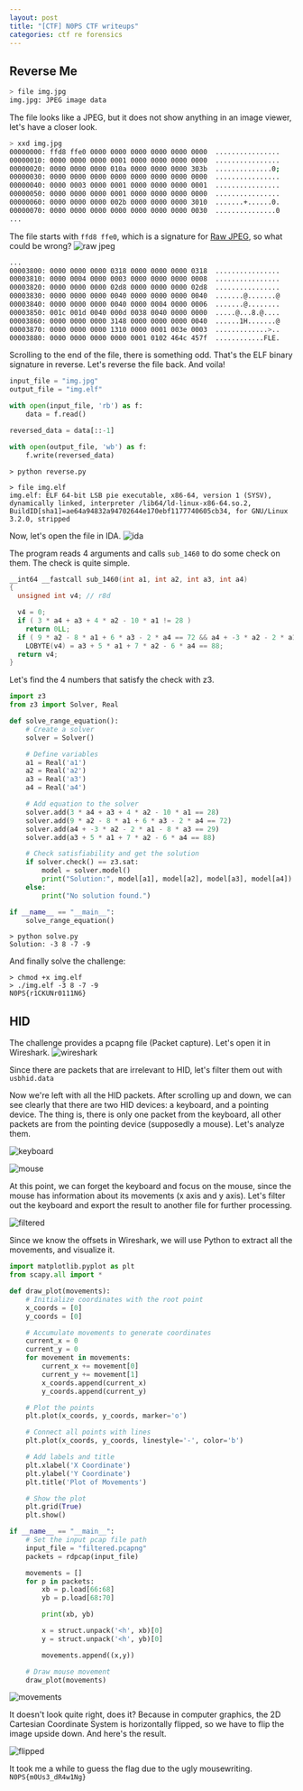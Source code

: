 ```yaml
---
layout: post
title: "[CTF] N0PS CTF writeups"
categories: ctf re forensics
---
```


## Reverse Me

```sh
> file img.jpg
img.jpg: JPEG image data
```

The file looks like a JPEG, but it does not show anything in an image viewer, let's have a closer look.
```sh
> xxd img.jpg
00000000: ffd8 ffe0 0000 0000 0000 0000 0000 0000  ................
00000010: 0000 0000 0000 0001 0000 0000 0000 0000  ................
00000020: 0000 0000 0000 010a 0000 0000 0000 303b  ..............0;
00000030: 0000 0000 0000 0000 0000 0000 0000 0000  ................
00000040: 0000 0003 0000 0001 0000 0000 0000 0001  ................
00000050: 0000 0000 0000 0001 0000 0000 0000 0000  ................
00000060: 0000 0000 0000 002b 0000 0000 0000 3010  .......+......0.
00000070: 0000 0000 0000 0000 0000 0000 0000 0030  ...............0
...
```
The file starts with `ffd8 ffe0`, which is a signature for [Raw JPEG](https://en.wikipedia.org/wiki/List_of_file_signatures), so what could be wrong?
![raw jpeg](/assets/images/nopsctf/jpeg.png)

```sh
...
00003800: 0000 0000 0000 0318 0000 0000 0000 0318  ................
00003810: 0000 0004 0000 0003 0000 0000 0000 0008  ................
00003820: 0000 0000 0000 02d8 0000 0000 0000 02d8  ................
00003830: 0000 0000 0000 0040 0000 0000 0000 0040  .......@.......@
00003840: 0000 0000 0000 0040 0000 0004 0000 0006  .......@........
00003850: 001c 001d 0040 000d 0038 0040 0000 0000  .....@...8.@....
00003860: 0000 0000 0000 3148 0000 0000 0000 0040  ......1H.......@
00003870: 0000 0000 0000 1310 0000 0001 003e 0003  .............>..
00003880: 0000 0000 0000 0000 0001 0102 464c 457f  ............FLE.
```
Scrolling to the end of the file, there is something odd. That's the ELF binary signature in reverse. Let's reverse the file back. And voila!

```python
input_file = "img.jpg"
output_file = "img.elf"

with open(input_file, 'rb') as f:
    data = f.read()

reversed_data = data[::-1]

with open(output_file, 'wb') as f:
    f.write(reversed_data)
```

```
> python reverse.py

> file img.elf
img.elf: ELF 64-bit LSB pie executable, x86-64, version 1 (SYSV), dynamically linked, interpreter /lib64/ld-linux-x86-64.so.2, BuildID[sha1]=ae64a94832a94702644e170ebf1177740605cb34, for GNU/Linux 3.2.0, stripped
```

Now, let's open the file in IDA.
![ida](/assets/images/nopsctf/ida.png)

The program reads 4 arguments and calls `sub_1460` to do some check on them. The check is quite simple.
```c
__int64 __fastcall sub_1460(int a1, int a2, int a3, int a4)
{
  unsigned int v4; // r8d

  v4 = 0;
  if ( 3 * a4 + a3 + 4 * a2 - 10 * a1 != 28 )
    return 0LL;
  if ( 9 * a2 - 8 * a1 + 6 * a3 - 2 * a4 == 72 && a4 + -3 * a2 - 2 * a1 - 8 * a3 == 29 )
    LOBYTE(v4) = a3 + 5 * a1 + 7 * a2 - 6 * a4 == 88;
  return v4;
}
```

Let's find the 4 numbers that satisfy the check with z3.
```python
import z3
from z3 import Solver, Real

def solve_range_equation():
    # Create a solver
    solver = Solver()

    # Define variables
    a1 = Real('a1')
    a2 = Real('a2')
    a3 = Real('a3')
    a4 = Real('a4')

    # Add equation to the solver
    solver.add(3 * a4 + a3 + 4 * a2 - 10 * a1 == 28)
    solver.add(9 * a2 - 8 * a1 + 6 * a3 - 2 * a4 == 72)
    solver.add(a4 + -3 * a2 - 2 * a1 - 8 * a3 == 29)
    solver.add(a3 + 5 * a1 + 7 * a2 - 6 * a4 == 88)

    # Check satisfiability and get the solution
    if solver.check() == z3.sat:
        model = solver.model()
        print("Solution:", model[a1], model[a2], model[a3], model[a4])
    else:
        print("No solution found.")

if __name__ == "__main__":
    solve_range_equation()
```

```
> python solve.py
Solution: -3 8 -7 -9
```

And finally solve the challenge:
```
> chmod +x img.elf
> ./img.elf -3 8 -7 -9
N0PS{r1CKUNr0111N6}
```

## HID

The challenge provides a pcapng file (Packet capture). Let's open it in Wireshark.
![wireshark](/assets/images/nopsctf/wireshark.png)

Since there are packets that are irrelevant to HID, let's filter them out with `usbhid.data`

Now we're left with all the HID packets. After scrolling up and down, we can see clearly that there are two HID devices: a keyboard, and a pointing device. The thing is, there is only one packet from the keyboard, all other packets are from the pointing device (supposedly a mouse). Let's analyze them.

![keyboard](/assets/images/nopsctf/keyboard.png)

![mouse](/assets/images/nopsctf/mouse.png)

At this point, we can forget the keyboard and focus on the mouse, since the mouse has information about its movements (x axis and y axis). Let's filter out the keyboard and export the result to another file for further processing.

![filtered](/assets/images/nopsctf/filtered.png)

Since we know the offsets in Wireshark, we will use Python to extract all the movements, and visualize it.

```python
import matplotlib.pyplot as plt
from scapy.all import *

def draw_plot(movements):
    # Initialize coordinates with the root point
    x_coords = [0]
    y_coords = [0]

    # Accumulate movements to generate coordinates
    current_x = 0
    current_y = 0
    for movement in movements:
        current_x += movement[0]
        current_y += movement[1]
        x_coords.append(current_x)
        y_coords.append(current_y)

    # Plot the points
    plt.plot(x_coords, y_coords, marker='o')

    # Connect all points with lines
    plt.plot(x_coords, y_coords, linestyle='-', color='b')

    # Add labels and title
    plt.xlabel('X Coordinate')
    plt.ylabel('Y Coordinate')
    plt.title('Plot of Movements')

    # Show the plot
    plt.grid(True)
    plt.show()

if __name__ == "__main__":
    # Set the input pcap file path
    input_file = "filtered.pcapng"
    packets = rdpcap(input_file)

    movements = []
    for p in packets:
        xb = p.load[66:68]
        yb = p.load[68:70]

        print(xb, yb)

        x = struct.unpack('<h', xb)[0]
        y = struct.unpack('<h', yb)[0]

        movements.append((x,y))

    # Draw mouse movement
    draw_plot(movements)

```
![movements](/assets/images/nopsctf/movements.png)

It doesn't look quite right, does it? Because in computer graphics, the 2D Cartesian Coordinate System is horizontally flipped, so we have to flip the image upside down. And here's the result.

![flipped](/assets/images/nopsctf/flipped.png)

It took me a while to guess the flag due to the ugly mousewriting. `N0PS{m0Us3_dR4w1Ng}`
